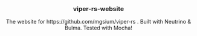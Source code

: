 <h3 align="center">viper-rs-website</h3>
<div align="center">
  The website for https://github.com/mgsium/viper-rs . Built with Neutrino &amp; Bulma. Tested with Mocha!
</div>
